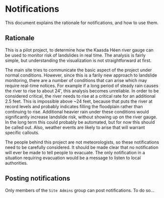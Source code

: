 Notifications
===

This document explains the rationale for notifications, and how to use them.

## Rationale

This is a pilot project, to determine how the Kaasda Héen river gauge can be used to monitor risk of landslides in real time. The analysis is fairly simple, but understanding the visualization is not straightforward at first.

The main site tries to communicate the basic aspect of the project under normal conditions. However, since this is a farily new approach to landslide monitoring, there are a number of conditions that can arise which may require real-time notices. For example if a long period of steady rain causes the river to rise to about 24', this analysis becomes unreliable. In order to be considered critical, the river needs to rise at a critical rate for an additional 2.5 feet. This is impossible above ~24 feet, because that puts the river at record levels and probably indicates filling the floodplain rather than continuing to rise. Additional heavier rain under these conditions would significantly increase landslide risk, without showing up on the river gauge. In the long term this could probably be automated, but for now this should be called out. Also, weather events are likely to arise that will warrant specific callouts.

The people behind this project are not meteorologists, so these notifications need to be carefully considered. It should be made clear that no notification will ever be made to tell people to evacuate. The only notification in a situation requiring evacuation would be a message to listen to local authorities.

## Posting notifications

Only members of the `Site Admins` group can post notifications. To do so...